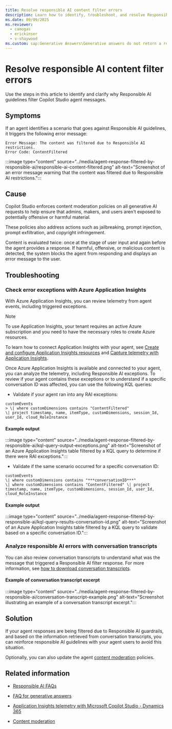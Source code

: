 ```yaml
---
title: Resolve responsible AI content filter errors
description: Learn how to identify, troubleshoot, and resolve Responsible AI content filter errors in Microsoft Copilot Studio using Application Insights and conversation transcripts.
ms.date: 09/09/2025
ms.reviewer: 
  - camogas
  - erickinser
  - v-shaywood
ms.custom: sap:Generative Answers\Generative answers do not return a response
---
```


# Resolve responsible AI content filter errors

Use the steps in this article to identify and clarify why Responsible AI guidelines filter Copilot Studio agent messages.

## Symptoms 

If an agent identifies a scenario that goes against Responsible AI guidelines, it triggers the following error message:

```
Error Message: The content was filtered due to Responsible AI restrictions.
Error Code: ContentFiltered
```

:::image type="content" source="../media/agent-response-filtered-by-responsible-ai/responsible-ai-content-filtered.png" alt-text="Screenshot of an error message warning that the content was filtered due to Responsible AI restrictions.":::

## Cause 

Copilot Studio enforces content moderation policies on all generative AI requests to help ensure that admins, makers, and users aren't exposed to potentially offensive or harmful material.

These policies also address actions such as jailbreaking, prompt injection, prompt exfiltration, and copyright infringement.

Content is evaluated twice: once at the stage of user input and again before the agent provides a response. If harmful, offensive, or malicious content is detected, the system blocks the agent from responding and displays an error message to the user.

## Troubleshooting 

### Check error exceptions with Azure Application Insights

With Azure Application Insights, you can review telemetry from agent events, including triggered exceptions.

> [!NOTE]
> To use Application Insights, your tenant requires an active Azure subscription and you need to have the necessary roles to create Azure resources.

To learn how to connect Application Insights with your agent, see [Create and configure Application Insights resources](/azure/azure-monitor/app/create-workspace-resource?tabs=portal) and [Capture telemetry with Application Insights](/microsoft-copilot-studio/advanced-bot-framework-composer-capture-telemetry).

Once Azure Application Insights is available and connected to your agent, you can analyze the telemetry, including Responsible AI exceptions. To review if your agent contains these exceptions or to understand if a specific conversation ID was affected, you can use the following KQL queries:

- Validate if your agent ran into any RAI exceptions:

```
customEvents
> \| where customDimensions contains "ContentFiltered"
\| project timestamp, name, itemType, customDimensions, session_Id,
user_Id, cloud_RoleInstance
```

#### Example output

:::image type="content" source="../media/agent-response-filtered-by-responsible-ai/kql-query-output-exceptions.png" alt-text="Screenshot of an Azure Application Insights table filtered by a KQL query to determine if there were RAI exceptions.":::

- Validate if the same scenario occurred for a specific conversation ID:

```
customEvents
\| where customDimensions contains "***conversationID***"
\| where customDimensions contains "ContentFiltered" \| project
timestamp, name, itemType, customDimensions, session_Id, user_Id,
cloud_RoleInstance
```

#### Example output

:::image type="content" source="../media/agent-response-filtered-by-responsible-ai/kql-query-results-conversation-id.png" alt-text="Screenshot of an Azure Application Insights table filtered by a KQL query to validate based on a specific conversation ID.":::

### Analyze responsible AI errors with conversation transcripts

You can also review conversation transcripts to understand what was the message that triggered a Responsible AI filter response. For more information, see [how to download conversation transcripts](/microsoft-copilot-studio/analytics-transcripts-studio#download-agent-session-transcripts).

#### Example of conversation transcript excerpt

:::image type="content" source="../media/agent-response-filtered-by-responsible-ai/conversation-transcript-example.png" alt-text="Screenshot illustrating an example of a conversation transcript excerpt.":::

## Solution

If your agent responses are being filtered due to Responsible AI guardrails, and based on the information retrieved from conversation transcripts, you can reinforce responsible AI guidelines with your agent users to avoid this situation.

Optionally, you can also update the agent [content moderation](/microsoft-copilot-studio/knowledge-copilot-studio#content-moderation) policies.

## Related information

- [Responsible AI FAQs](/microsoft-copilot-studio/responsible-ai-overview)

- [FAQ for generative answers](/microsoft-copilot-studio/faqs-generative-answers)

- [Application Insights telemetry with Microsoft Copilot Studio - Dynamics 365](/dynamics365/guidance/resources/copilot-studio-appinsights)

- [Content moderation](/microsoft-copilot-studio/knowledge-copilot-studio#content-moderation)
